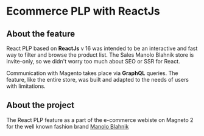 # Ecommerce PLP with ReactJs

## About the feature

React PLP based on **ReactJs** v 16 was intended to be an interactive and fast way to filter and browse the product list.
The Sales Manolo Blahnik store is invite-only, so we didn't worry too much about SEO or SSR for React.

Communication with Magento takes place via **GraphQL** queries.
The feature, like the entire store, was built and adapted to the needs of users with limitations.

## About the project

The React PLP feature as a part of the e-commerce webiste on Magneto 2 for the well known fashion brand [Manolo Blahnik](https://manoloblahnik.com/eu)

